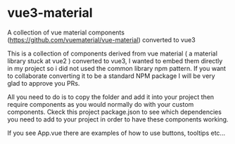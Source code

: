 # vue3-material
A collection of vue material components (https://github.com/vuematerial/vue-material) converted to vue3

This is a collection of components derived from vue material ( a material library stuck at vue2 ) converted to vue3, I wanted to embed them directly in my project so i did not used the common library npm pattern. If you want to collaborate converting it to be a standard NPM package I will be very glad to approve you PRs.

All you need to do is to copy the folder and add it into your project then require components as you would normally do with your custom components. Ckeck this project package.json to see which dependencies you need to add to your project in order to have these components working.

If you see App.vue there are examples of how to use buttons, tooltips etc...
